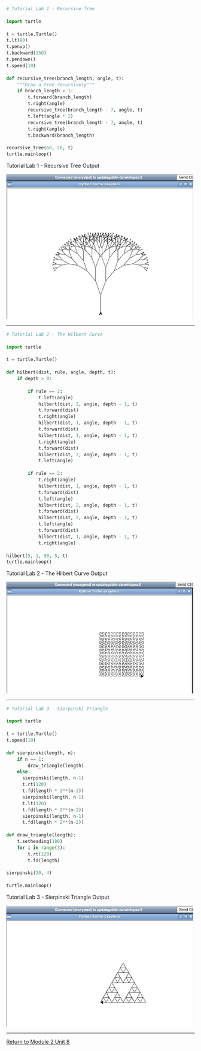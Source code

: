 
```python
# Tutorial Lab 1 - Recursive Tree

import turtle

t = turtle.Turtle()
t.lt(90)
t.penup()
t.backward(150)
t.pendown()
t.speed(10)

def recursive_tree(branch_length, angle, t):
    """Draw a tree recursively"""
    if branch_length > 1:
        t.forward(branch_length)
        t.right(angle)
        recursive_tree(branch_length - 7, angle, t)
        t.left(angle * 2)
        recursive_tree(branch_length - 7, angle, t)
        t.right(angle)
        t.backward(branch_length)
      
recursive_tree(60, 20, t)
turtle.mainloop()
```

Tutorial Lab 1 - Recursive Tree Output

<img src="OOP_Unit08_RecursiveTree.jpg" alt="Recursive Tree" width="500"/>

---

```python
# Tutorial Lab 2 - The Hilbert Curve

import turtle

t = turtle.Turtle()

def hilbert(dist, rule, angle, depth, t):
    if depth > 0:

        if rule == 1:
            t.left(angle)
            hilbert(dist, 2, angle, depth - 1, t)
            t.forward(dist)
            t.right(angle)
            hilbert(dist, 1, angle, depth - 1, t)
            t.forward(dist)
            hilbert(dist, 1, angle, depth - 1, t)
            t.right(angle)
            t.forward(dist)
            hilbert(dist, 2, angle, depth - 1, t)
            t.left(angle)

        if rule == 2:
            t.right(angle)
            hilbert(dist, 1, angle, depth - 1, t)
            t.forward(dist)
            t.left(angle)
            hilbert(dist, 2, angle, depth - 1, t)
            t.forward(dist)
            hilbert(dist, 2, angle, depth - 1, t)
            t.left(angle)
            t.forward(dist)
            hilbert(dist, 1, angle, depth - 1, t)
            t.right(angle)

hilbert(5, 1, 90, 5, t)
turtle.mainloop()
```

Tutorial Lab 2 - The Hilbert Curve Output

<img src="OOP_Unit08_HilbertCurve.jpg" alt="Hilbert Curve" width="500"/>

---

```python
# Tutorial Lab 3 - Sierpinski Triangle

import turtle

t = turtle.Turtle()
t.speed(10)

def sierpinski(length, n):
    if n == 1:
        draw_triangle(length)
    else:
      sierpinski(length, n-1)
      t.rt(120)
      t.fd(length * 2**(n-2))
      sierpinski(length, n-1)
      t.lt(120)               
      t.fd(length * 2**(n-2)) 
      sierpinski(length, n-1)
      t.fd(length * 2**(n-2))  
         
def draw_triangle(length):
    t.setheading(180)      
    for i in range(3):     
        t.rt(120)          
        t.fd(length)

sierpinski(20, 4)

turtle.mainloop()
```

Tutorial Lab 3 - Sierpinski Triangle Output

<img src="OOP_Unit08_SierpinskiTriangle.jpg" alt="Sierpinski Triangle" width="500"/>

---

[Return to Module 2 Unit 8](OOP_Unit08.md)
